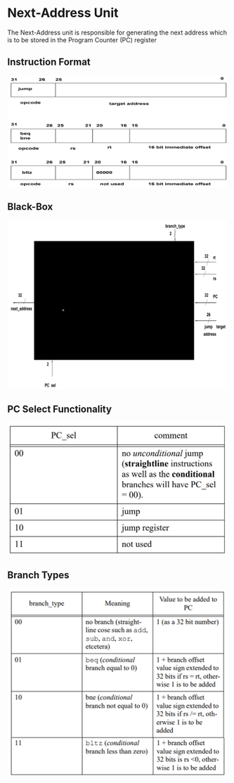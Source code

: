 # Next-Address Unit
The Next-Address unit is responsible for generating the next address which is to be stored in the Program Counter (PC) register

## Instruction Format
<img src="images/instruction-formats.PNG" width="500">

## Black-Box
<img src="images/black-box.PNG" width="500">

## PC Select Functionality
<img src="images/pc-sel-functionality.PNG" width="500">

## Branch Types
<img src="images/branch-type.PNG" width="500">
